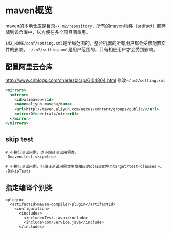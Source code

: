 # maven概览

maven的本地仓库是目录`~/.m2/repository`，所有的maven构件（artifact）都存储到该仓库中，以方便在多个项目间重用。

`$M2_HOME/conf/setting.xml`是全局范围的，整台机器的所有用户都会受该配置文件的影响。
`~/.m2/setting.xml`是用户范围的，只有相应用户才会受到影响。

## 配置阿里云仓库

http://www.cnblogs.com/charlesblc/p/6104804.html
修改`~/.m2/setting.xml`
```xml
<mirrors>
  <mirror>
    <id>alimaven</id>
    <name>aliyun maven</name>
    <url>http://maven.aliyun.com/nexus/content/groups/public/</url>
    <mirrorOf>central</mirrorOf>
  </mirror>
</mirrors>
```

## skip test

```
# 不执行测试用例，也不编译测试用例类。
-Dmaven.test.skip=true

# 不执行测试用例，但编译测试用例类生成相应的class文件至target/test-classes下。
-DskipTests
```

## 指定编译个别类

```
<plugin>
  <artifactId>maven-compiler-plugin</artifactId>
    <configuration>
      <includes>
        <include>Test.java</include>
        <include>com/Service.java</include>
      </includes>
```

